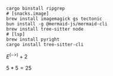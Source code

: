 ```console
cargo binstall ripgrep
# [snacks.image]
brew install imagemagick gs tectonic
bun install -g @mermaid-js/mermaid-cli
brew install tree-sitter node
# [lsp]
brew install pyright
cargo install tree-sitter-cli
```

$E^(->) + 2$

$5*5 = 25$

